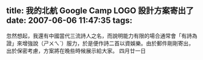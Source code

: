title: 我的北航 Google Camp LOGO 設計方案寄出了
date: 2007-06-06 11:47:35
tags:
---

忽然想起，我還有中國當代三流詩人之名，而說明能力有限的場合通常會「有詩為證」來增強說（ㄕㄨㄟˋ）服力，於是便作詩二首以資娛樂。由於郵件剛剛寄出，出於保密考慮，方案將在晚些時候展示給大家。
四月廿一日
